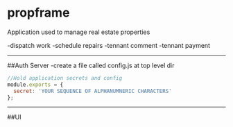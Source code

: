 # propframe

Application used to manage real estate properties

-dispatch work
-schedule repairs
-tennant comment
-tennant payment

---


##Auth Server
-create a file called config.js at top level dir

```javascript
//Hold application secrets and config
module.exports = {
  secret: 'YOUR SEQUENCE OF ALPHANUMNERIC CHARACTERS'
};
```

---

##UI

